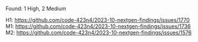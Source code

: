 Found: 1 High, 2 Medium

H1: https://github.com/code-423n4/2023-10-nextgen-findings/issues/1770
M1: https://github.com/code-423n4/2023-10-nextgen-findings/issues/1736
M2: https://github.com/code-423n4/2023-10-nextgen-findings/issues/1576